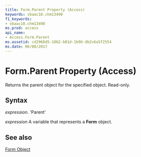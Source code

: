 ```yaml
---
title: Form.Parent Property (Access)
keywords: vbaac10.chm13490
f1_keywords:
- vbaac10.chm13490
ms.prod: access
api_name:
- Access.Form.Parent
ms.assetid: cd2968d5-1862-b01d-1b96-db2c6a5f2554
ms.date: 06/08/2017
---
```



# Form.Parent Property (Access)

Returns the parent object for the specified object. Read-only.


## Syntax

 _expression_. 'Parent'

 _expression_ A variable that represents a **Form** object.


## See also


[Form Object](Access.Form.md)


